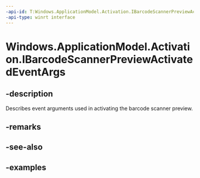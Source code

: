 ```yaml
---
-api-id: T:Windows.ApplicationModel.Activation.IBarcodeScannerPreviewActivatedEventArgs
-api-type: winrt interface
---
```


<!-- Interface syntax.
public interface IBarcodeScannerPreviewActivatedEventArgs : IActivatedEventArgs
-->

# Windows.ApplicationModel.Activation.IBarcodeScannerPreviewActivatedEventArgs

## -description
Describes event arguments used in activating the barcode scanner preview.

## -remarks

## -see-also

## -examples

